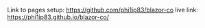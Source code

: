 Link to pages setup: https://github.com/phi1ip83/blazor-co
live link: https://phi1ip83.github.io/blazor-co/

